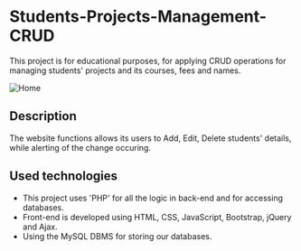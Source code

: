 # Students-Projects-Management-CRUD

This project is for educational purposes, for applying CRUD operations for managing students' projects and its courses, fees and names.


![Home](https://user-images.githubusercontent.com/36468401/214275272-86837f94-d8cb-448a-88d6-e21f6ead847e.PNG)


## Description

The website functions allows its users to Add, Edit, Delete students' details, while alerting of the change occuring.

## Used technologies

* This project uses 'PHP' for all the logic in back-end and for accessing databases.
* Front-end is developed using HTML, CSS, JavaScript, Bootstrap, jQuery and Ajax.
* Using the MySQL DBMS for storing our databases.
